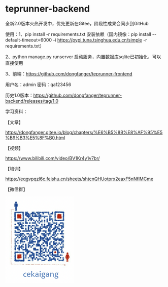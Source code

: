# teprunner-backend

全新2.0版本火热开发中，优先更新在Gitee，阶段性成果会同步到GitHub

使用：1、pip install -r requirements.txt 安装依赖（国内镜像：pip install --default-timeout=6000 -i https://pypi.tuna.tsinghua.edu.cn/simple -r requirements.txt）

2、python manage.py runserver 启动服务，内置数据库sqlite已初始化，可以直接使用

3、前端：https://github.com/dongfanger/teprunner-frontend

用户名：admin 密码：qa123456

历史1.0版本：https://github.com/dongfanger/teprunner-backend/releases/tag/1.0

学习资料：

【文章】

https://dongfanger.gitee.io/blog/chapters/%E6%B5%8B%E8%AF%95%E5%B9%B3%E5%8F%B0.html

【视频】

https://www.bilibili.com/video/BV1Kr4y1v7br/

【培训】

https://eqgvpqzl6c.feishu.cn/sheets/shtcnQHUotprx2eaxF5nNflMCme

【微信群】

![](README/2023-06-09-09-02-20-image.png)

